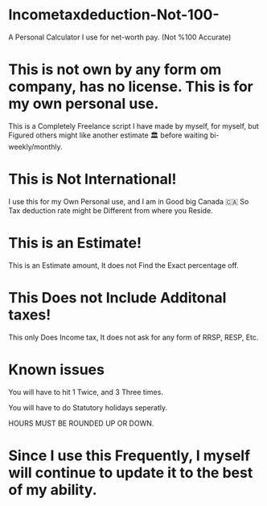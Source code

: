 # Incometaxdeduction-Not-100-
A Personal Calculator I use for net-worth pay. (Not %100 Accurate)

# This is not own by any form om company, has no license. This is for my own personal use.
This is a Completely Freelance script I have made by myself, for myself, but Figured others might like another estimate 🏛️ before waiting bi-weekly/monthly.

# This is Not International!
I use this for my Own Personal use, and I am in Good big Canada 🇨🇦 So Tax deduction rate might be Different from where you Reside.

# This is an Estimate!
This is an Estimate amount, It does not Find the Exact percentage off.

# This Does not Include Additonal taxes!
This only Does Income tax, It does not ask for any form of RRSP, RESP, Etc.



# Known issues
You will have to hit 1 Twice, and 3 Three times.

You will have to do Statutory holidays seperatly.

HOURS MUST BE ROUNDED UP OR DOWN.

# Since I use this Frequently, I myself will continue to update it to the best of my ability.
